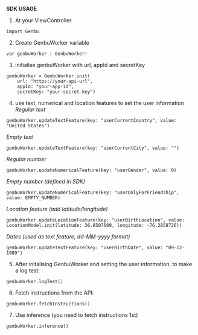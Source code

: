 **SDK USAGE**

1. At your ViewController
```
import Genbu
```
2. Create GenbuWorker variable
```
var genbuWorker : GenbuWorker!
```
3. initialise genbuWorker with url, appId and secretKey
```
genbuWorker = GenbuWorker.init(
    url: "https://your-api-url",
    appId: "your-app-id",
    secretKey: "your-secret-key")
```
4. use text, numerical and location features to set the user information
*Regular text*
```
genbuWorker.updateTextFeature(key: "userCurrentCountry", value: "United States")
```
*Empty text*
```
genbuWorker.updateTextFeature(key: "userCurrentCity", value: "")
```
*Regular number*
```
genbuWorker.updateNumericalFeature(key: "userGender", value: 0)
```
*Empty number (defined in SDK)*
```
genbuWorker.updateNumericalFeature(key: "userOnlyForFriendship", value: EMPTY_NUMBER)
```
*Location feature (add latitude/longitude)*
```
genbuWorker.updateLocationFeature(key: "userBirthLocation", value: LocationModel.init(latitude: 36.8507689, longitude: -76.2858726))
```
*Dates (used as text feature, dd-MM-yyyy format)*
```
genbuWorker.updateTextFeature(key: "userBirthDate", value: "09-12-1989")
```

5. After initalising GenbuWorker and setting the user information, to make a log test:
```
genbuWorker.logTest()
```

6. Fetch instructions from the API:
```
genbuWorker.fetchInstructions()
```

7. Use inference (you need to fetch instructions 1st)
```
genbuWorker.inference()
```
